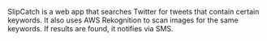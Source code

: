 SlipCatch is a web app that searches Twitter for tweets that contain certain keywords.  It also uses AWS Rekognition to scan images for the same keywords.  If results are found, it notifies via SMS.
